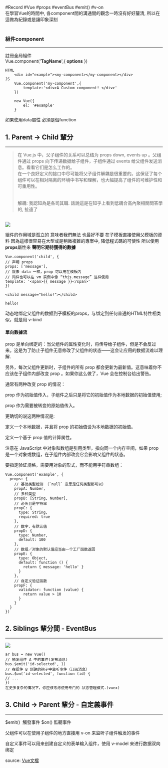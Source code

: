 #Record #Vue #props #eventBus #emit() #v-on
<br/>
在學習Vue的時間中, 各component間的溝通間的觀念一時沒有好好釐清, 所以在這做為紀錄或是讓印象深刻<br/>
<br/>
<h3>組件component</h3>

---------------------------------------
註冊全局組件<br/>
  Vue.component('__TagName__',{ __options__ })   

    HTML
        <div id="example"><my-component></my-component></div>
    JS    
        Vue.component('my-component',{
            template:'<div>A Custom component! </div>'
        })
        
        new Vue({
            el: '#example'
        }

如果使用data屬性 必須是個function

## 1. Parent -> Child 輩分 

-----------------------

> 在 Vue.js 中，父子组件的关系可以总结为 props down, events up 。父组件通过 props 向下传递数据给子组件，子组件通过 events 给父组件发送消息。看看它们是怎么工作的。<br/>
>在一个良好定义的接口中尽可能将父子组件解耦是很重要的。这保证了每个组件可以在相对隔离的环境中书写和理解，也大幅提高了组件的可维护性和可重用性。<br/>
><br/><br/>
>解耦: 我認知為是各司其職. 話說這是在知乎上看到低耦合高內聚相關問答學的, 扯遠了 <br/>
<br/>
<img src="https://cn.vuejs.org/images/props-events.png"/>

組件的作用域是孤立的
意味者我們無法 也最好不要 在子模板直接使用父模板的資料 因為這樣很容易在大型或是稍微複雜的專案中, 降低程式碼的可使性
所以使用 **props**屬性來 **聲明它期待獲得的數據**

    Vue.component('child', {
    // 声明 props
    props: ['message'],
    // 就像 data 一样，prop 可以用在模板内
    // 同样也可以在 vm 实例中像 “this.message” 这样使用
    template: '<span>{{ message }}</span>'
    })

    <child message="hello!"></child>

    hello!

动态地绑定父组件的数据到子模板的props，与绑定到任何普通的HTML特性相类似，就是用 v-bind

<h4>單向數據流</h4>
prop 是单向绑定的：当父组件的属性变化时，将传导给子组件，但是不会反过来。这是为了防止子组件无意修改了父组件的状态——这会让应用的数据流难以理解.

另外，每次父组件更新时，子组件的所有 prop 都会更新为最新值。这意味着你不应该在子组件内部改变 prop 。如果你这么做了，Vue 会在控制台给出警告。

通常有两种改变 prop 的情况：

prop 作为初始值传入，子组件之后只是将它的初始值作为本地数据的初始值使用;

prop 作为需要被转变的原始值传入。

更确切的说这两种情况是:

定义一个本地数据，并且将 prop 的初始值设为本地数据的初始值。

定义一个基于 prop 值的计算属性。

注意在 JavaScript 中对象和数组是引用类型，指向同一个内存空间，如果 prop 是一个对象或数组，在子组件内部改变它会影响父组件的状态。

要指定验证规格，需要用对象的形式，而不能用字符串数组：

    Vue.component('example', {
      props: {
        // 基础类型检测 （`null` 意思是任何类型都可以）
        propA: Number,
        // 多种类型
        propB: [String, Number],
        // 必传且是字符串
        propC: {
          type: String,
          required: true
        },
        // 数字，有默认值
        propD: {
          type: Number,
          default: 100
        },
        // 数组／对象的默认值应当由一个工厂函数返回
        propE: {
          type: Object,
          default: function () {
            return { message: 'hello' }
          }
        },
        // 自定义验证函数
        propF: {
          validator: function (value) {
            return value > 10
          }
        }
      }
    })
      
## 2. Siblings 輩分間 - EventBus

----------

<img src="https://camo.githubusercontent.com/4bcd2174fc43d4b9d531cf8540eb40c7403ae8de/687474703a2f2f696d6731372e706f636f2e636e2f6d79706f636f2f6d7970686f746f2f32303135303530312f32312f31373335363236333432303135303530313231323134383038312e706e673f31303234783338335f313230" />

    ar bus = new Vue()
    // 触发组件 A 中的事件(发布消息)
    bus.$emit('id-selected', 1)
    // 在组件 B 创建的钩子中监听事件（订阅消息）
    bus.$on('id-selected', function (id) {
    // ...
    })
    在更多复杂的情况下，你应该考虑使用专门的 状态管理模式.(vuex)

## 3. Child -> Parent 輩分 - 自定義事件 

-------------------
$emit()  觸發事件 
$on() 監聽事件

父组件可以在使用子组件的地方直接用 v-on 来监听子组件触发的事件

自定义事件可以用来创建自定义的表单输入组件，使用 v-model 来进行数据双向绑定


source: [Vue文檔](https://cn.vuejs.org/v2/guide/components.html#%E4%BD%BF%E7%94%A8-v-on-%E7%BB%91%E5%AE%9A%E8%87%AA%E5%AE%9A%E4%B9%89%E4%BA%8B%E4%BB%B6)



      
